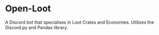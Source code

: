 # Open-Loot
A Discord bot that specialises in Loot Crates and Economies. Utilizes the Discord.py and Pandas library.
